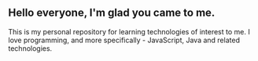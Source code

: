## Hello everyone, I'm glad you came to me.
This is my personal repository for learning technologies of interest to me. I love programming, and more specifically - JavaScript, Java and related technologies.
